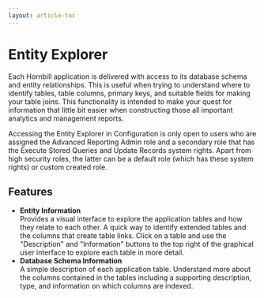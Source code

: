 ```yaml
---
layout: article-toc
---
```

# Entity Explorer
Each Hornbill application is delivered with access to its database schema and entity relationships. This is useful when trying to understand where to identify tables, table columns, primary keys, and suitable fields for making your table joins. This functionality is intended to make your quest for information that little bit easier when constructing those all important analytics and management reports.

Accessing the Entity Explorer in Configuration is only open to users who are assigned the Advanced Reporting Admin role and a secondary role that has the Execute Stored Queries and Update Records system rights. Apart from high security roles, the latter can be a default role (which has these system rights) or custom created role.

## Features
* **Entity Information**<br>Provides a visual interface to explore the application tables and how they relate to each other. A quick way to identify extended tables and the columns that create table links. Click on a table and use the "Description" and "Information" buttons to the top right of the graphical user interface to explore each table in more detail.
* **Database Schema Information**<br>A simple description of each application table. Understand more about the columns contained in the tables including a supporting description, type, and information on which columns are indexed.